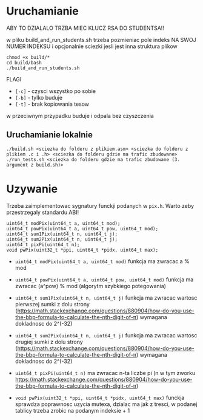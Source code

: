 # Uruchamianie

ABY TO DZIALALO TRZBA MIEC KLUCZ RSA DO STUDENTSA!!

w pliku build_and_run_students.sh trzeba pozmieniac pole indeks NA SWOJ NUMER INDEKSU i opcjonalnie sciezki jesli jest inna struktura plikow
```
chmod +x build/*
cd build/bash
./build_and_run_students.sh
```

FLAGI
- `[-c]` - czysci wszystko po sobie
- `[-b]` - tylko buduje
- `[-t]` - brak kopiowania tesow

w przeciwnym przypadku buduje i odpala bez czyszczenia

## Uruchamianie lokalnie

```
./build.sh <sciezka do folderu z plikiem.asm> <sciezka do folderu z plikiem .c i .h> <sciezka do folderu gdzie ma trafic zbudowane>
./run_tests.sh <sciezka do folderu gdzie ma trafic zbudowane (3. argument z build.sh)>
```

# Uzywanie
Trzeba zaimplementowac sygnatury funckji podanych w `pix.h`.
Warto zeby przestrzegaly standardu ABI!
```
uint64_t modPix(uint64_t a, uint64_t mod);
uint64_t powPix(uint64_t a, uint64_t pow, uint64_t mod);
uint64_t sum1Pix(uint64_t n, uint64_t j);
uint64_t sum2Pix(uint64_t n, uint64_t j);
uint64_t pixPi(uint64_t n);
void pwPix(uint32_t *ppi, uint64_t *pidx, uint64_t max);
```

- `uint64_t modPix(uint64_t a, uint64_t mod)`
funkcja ma zwracac a % mod

- `uint64_t powPix(uint64_t a, uint64_t pow, uint64_t mod)`
funkcja ma zwracac (a^pow) % mod (algorytm szybkiego potegowania)

- `uint64_t sum1Pix(uint64_t n, uint64_t j)`
funkcja ma zwracac wartosc pierwszej sumki z dolu strony (https://math.stackexchange.com/questions/880904/how-do-you-use-the-bbp-formula-to-calculate-the-nth-digit-of-π)
wymagana dokladnosc do 2^(-32)

- `uint64_t sum2Pix(uint64_t n, uint64_t j)`
funkcja ma zwracac wartosc drugiej sumki z dolu strony (https://math.stackexchange.com/questions/880904/how-do-you-use-the-bbp-formula-to-calculate-the-nth-digit-of-π)
wymagana dokladnosc do 2^(-32)

- `uint64_t pixPi(uint64_t n)`
ma zwracac n-ta liczbe pi (n w tym zworku https://math.stackexchange.com/questions/880904/how-do-you-use-the-bbp-formula-to-calculate-the-nth-digit-of-π)

- `void pwPix(uint32_t *ppi, uint64_t *pidx, uint64_t max)`
funckja sprawdza poprawnosc uzycia mutexa, dzialac ma jak z tresci, w podanej tablicy trzeba zrobic na podanym indeksie + 1
